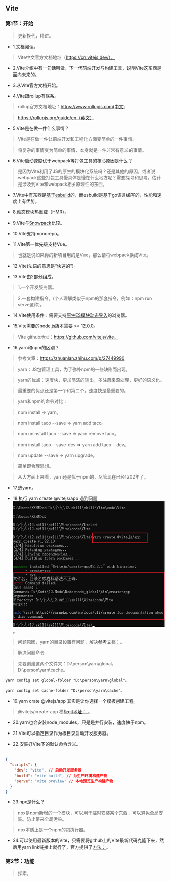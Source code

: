 ## Vite

### 第1节：开始

>更新换代，精进。

- 1.文档阅读。

>Vite中文官方文档地址（https://cn.vitejs.dev/）。

- 2.Vite介绍中有一句话叫做，下一代前端开发与构建工具，说明Vite这东西是面向未来的。

- 3.从Vite官方文档开始。

- 4.Vite跟rollup有联系。

>rollup官方文档地址：https://www.rollupjs.com(中文)

>https://rollupjs.org/guide/en（英文）

- 5.Vite是在做一件什么事情？

>Vite是在做一件让前端开发和工程化方面变简单的一件事情。

>将复杂的事情变为简单的事情，本身就是一件非常有意义的事情。

- 6.Vite启动速度优于webpack等打包工具的核心原因是什么？

>是因为Vite利用了JS的原生的模块化系统吗？还是其他的原因，或者说webpack这些打包工具慢具体是慢在什么地方呢？需要探寻和思考。估计是涉及到Vite和webpack相关原理性的东西。

- 7.Vite中有东西是基于[esbuild](https://esbuild.github.io/)的，而esbuild是基于go语言编写的，性能和速度上有优势。

- 8.动态模块热重载（HMR）。

- 9.Vite与[Snowpack](https://www.snowpack.dev/)比较。

- 10.Vite支持monorepo。

- 11.Vite第一优先级支持Vue。

>也就是说如果你的新项目用的是Vue，那么请将webpack换成Vite。

- 12.Vite(法语的意思是“快速的”)。

- 13.Vite由2部分组成。

>1.一个开发服务器。

>2.一套构建指令。(个人理解类似于npm的那套指令，例如：npm run serve这种)。

- 14.Vite使用条件：需要支持[原生ES模块动态导入](https://caniuse.com/es6-module-dynamic-import)的浏览器。

- 15.Vite需要的node.js版本需要 >= 12.0.0。

> Vite github地址：https://github.com/vitejs/vite。

- 16.yarn和npm的区别？

>参考文章：https://zhuanlan.zhihu.com/p/27449990

>yarn：JS包管理工具，为了弥补npm的一些缺陷而出现。

>yarn的优点：速度块，更加简洁的输出，多注册来源处理，更好的语义化。

>最重要的优点还是第一个和第二个，速度快是最重要的。

>yarn和npm的命令对比：

>npm install => yarn。

>npm install taco --save => yarn add taco。

>npm uninstall taco --save => yarn remove taco。

>npm install taco --save-dev => yarn add taco --dev。

>npm update --save => yarn upgrade。

>简单即合理思想。

>从大方面上来看，yarn还是优于npm的，尽管现在已经1202年了。

- 17.选yarn。

- 18.执行 yarn create @vitejs/app 遇到问题<img src="./../images/执行yarn创建命令报错.png">。

>问题原因，yarn的目录设置有问题，解决[参考文档：](https://juejin.cn/post/6844904111570190349)。

>解决问题命令

>先要创建这两个文件夹：D:\person\yarn\global，D:\person\yarn\cache。

```code
yarn config set global-folder "D:\person\yarn\global"。

yarn config set cache-folder "D:\person\yarn\cache"。

```

- 19.yarn crate @vitejs/app 其实是让你选择一个模板创建工程。

>@vitejs/create-app 模板[git地址： ](https://github.com/vitejs/vite/tree/main/packages/create-app)。

- 20.yarn也会安装node_modules，只是是并行安装，速度快于npm。

- 21.Vite可以指定目录作为根目录启动开发服务器。

- 22.安装好Vite下的默认命令含义。

```json

{
  "scripts": {
    "dev": "vite", // 启动开发服务器
    "build": "vite build", // 为生产环境构建产物
    "serve": "vite preview" // 本地预览生产构建产物
  }
}

```

- 23.npx是什么？

>npx是npm新增的一个模块，可以用于临时安装某个东西，可以避免全局安装。防止带来全局污染。

>npx本质上是一个npm的包执行器。

- 24.可以使用最新版本的Vite，只需要将github上的Vite最新代码克隆下来，然后用yarn link链接上就行了，官方提供了[方法：](https://cn.vitejs.dev/guide/#command-line-interface)。

### 第2节：功能

>探索。
